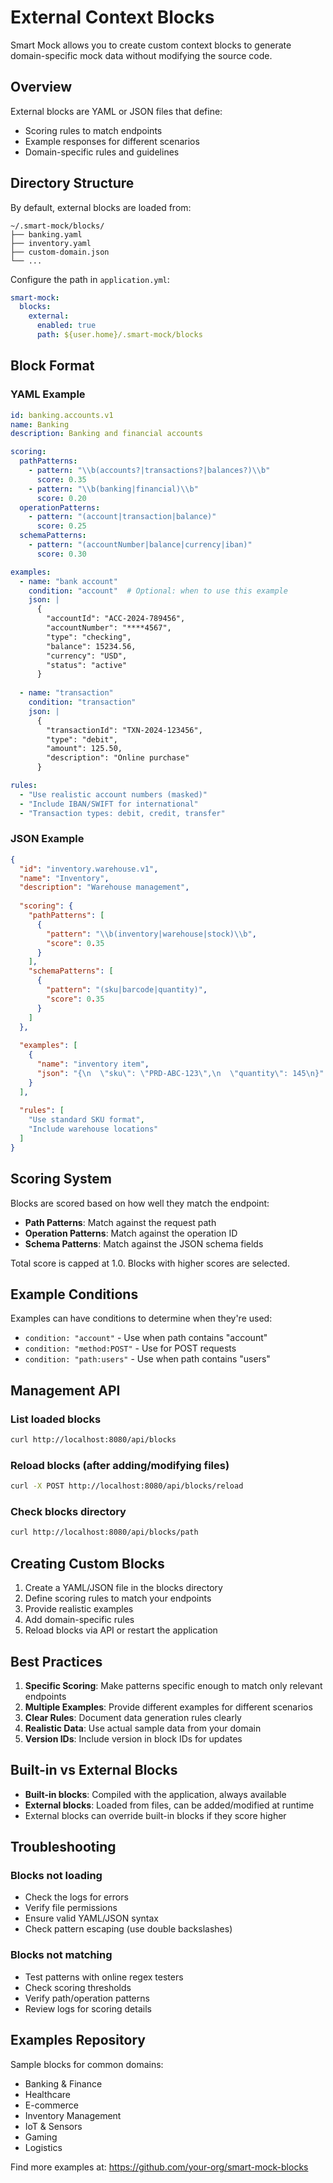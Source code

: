 # External Context Blocks

Smart Mock allows you to create custom context blocks to generate domain-specific mock data without modifying the source code.

## Overview

External blocks are YAML or JSON files that define:
- Scoring rules to match endpoints
- Example responses for different scenarios
- Domain-specific rules and guidelines

## Directory Structure

By default, external blocks are loaded from:
```
~/.smart-mock/blocks/
├── banking.yaml
├── inventory.yaml
├── custom-domain.json
└── ...
```

Configure the path in `application.yml`:
```yaml
smart-mock:
  blocks:
    external:
      enabled: true
      path: ${user.home}/.smart-mock/blocks
```

## Block Format

### YAML Example

```yaml
id: banking.accounts.v1
name: Banking
description: Banking and financial accounts

scoring:
  pathPatterns:
    - pattern: "\\b(accounts?|transactions?|balances?)\\b"
      score: 0.35
    - pattern: "\\b(banking|financial)\\b"
      score: 0.20
  operationPatterns:
    - pattern: "(account|transaction|balance)"
      score: 0.25
  schemaPatterns:
    - pattern: "(accountNumber|balance|currency|iban)"
      score: 0.30

examples:
  - name: "bank account"
    condition: "account"  # Optional: when to use this example
    json: |
      {
        "accountId": "ACC-2024-789456",
        "accountNumber": "****4567",
        "type": "checking",
        "balance": 15234.56,
        "currency": "USD",
        "status": "active"
      }
  
  - name: "transaction"
    condition: "transaction"
    json: |
      {
        "transactionId": "TXN-2024-123456",
        "type": "debit",
        "amount": 125.50,
        "description": "Online purchase"
      }

rules:
  - "Use realistic account numbers (masked)"
  - "Include IBAN/SWIFT for international"
  - "Transaction types: debit, credit, transfer"
```

### JSON Example

```json
{
  "id": "inventory.warehouse.v1",
  "name": "Inventory",
  "description": "Warehouse management",
  
  "scoring": {
    "pathPatterns": [
      {
        "pattern": "\\b(inventory|warehouse|stock)\\b",
        "score": 0.35
      }
    ],
    "schemaPatterns": [
      {
        "pattern": "(sku|barcode|quantity)",
        "score": 0.35
      }
    ]
  },
  
  "examples": [
    {
      "name": "inventory item",
      "json": "{\n  \"sku\": \"PRD-ABC-123\",\n  \"quantity\": 145\n}"
    }
  ],
  
  "rules": [
    "Use standard SKU format",
    "Include warehouse locations"
  ]
}
```

## Scoring System

Blocks are scored based on how well they match the endpoint:

- **Path Patterns**: Match against the request path
- **Operation Patterns**: Match against the operation ID
- **Schema Patterns**: Match against the JSON schema fields

Total score is capped at 1.0. Blocks with higher scores are selected.

## Example Conditions

Examples can have conditions to determine when they're used:

- `condition: "account"` - Use when path contains "account"
- `condition: "method:POST"` - Use for POST requests
- `condition: "path:users"` - Use when path contains "users"

## Management API

### List loaded blocks
```bash
curl http://localhost:8080/api/blocks
```

### Reload blocks (after adding/modifying files)
```bash
curl -X POST http://localhost:8080/api/blocks/reload
```

### Check blocks directory
```bash
curl http://localhost:8080/api/blocks/path
```

## Creating Custom Blocks

1. Create a YAML/JSON file in the blocks directory
2. Define scoring rules to match your endpoints
3. Provide realistic examples
4. Add domain-specific rules
5. Reload blocks via API or restart the application

## Best Practices

1. **Specific Scoring**: Make patterns specific enough to match only relevant endpoints
2. **Multiple Examples**: Provide different examples for different scenarios
3. **Clear Rules**: Document data generation rules clearly
4. **Realistic Data**: Use actual sample data from your domain
5. **Version IDs**: Include version in block IDs for updates

## Built-in vs External Blocks

- **Built-in blocks**: Compiled with the application, always available
- **External blocks**: Loaded from files, can be added/modified at runtime
- External blocks can override built-in blocks if they score higher

## Troubleshooting

### Blocks not loading
- Check the logs for errors
- Verify file permissions
- Ensure valid YAML/JSON syntax
- Check pattern escaping (use double backslashes)

### Blocks not matching
- Test patterns with online regex testers
- Check scoring thresholds
- Verify path/operation patterns
- Review logs for scoring details

## Examples Repository

Sample blocks for common domains:
- Banking & Finance
- Healthcare
- E-commerce
- Inventory Management
- IoT & Sensors
- Gaming
- Logistics

Find more examples at: https://github.com/your-org/smart-mock-blocks